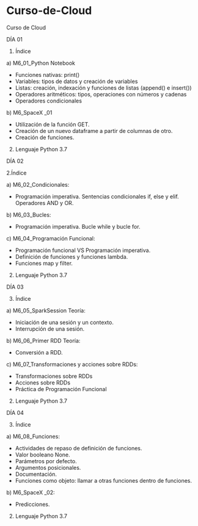 # Curso-de-Cloud
Curso de Cloud

DÍA 01

  1. Índice

a) M6_01_Python Notebook
  - Funciones nativas: print()
  - Variables: tipos de datos y creación de variables
  - Listas: creación, indexación y funciones de listas (append() e insert())
  - Operadores aritméticos: tipos, operaciones con números y cadenas
  - Operadores condicionales
  
b) M6_SpaceX _01
  - Utilización de la función GET.
  - Creación de un nuevo dataframe a partir de columnas de otro.
  - Creación de funciones.
  
2) Lenguaje Python 3.7

DÍA 02

  2.Índice

a) M6_02_Condicionales:
  - Programación imperativa. Sentencias condicionales if, else y elif. Operadores AND y OR.
  
b) M6_03_Bucles:
  - Programación imperativa. Bucle while y bucle for.
  
c) M6_04_Programación Funcional:
  - Programación funcional VS Programación imperativa. 
  - Definición de funciones y funciones lambda.
  - Funciones map y filter.
  
2) Lenguaje Python 3.7

DÍA 03

  3. Índice

a) M6_05_SparkSession Teoría:
  - Iniciación de una sesión y un contexto.
  - Interrupción de una sesión.
  
b) M6_06_Primer RDD Teoría:
  - Conversión a RDD.
  
c) M6_07_Transformaciones y acciones sobre RDDs:
  - Transformaciones sobre RDDs
  - Acciones sobre RDDs
  - Práctica de Programación Funcional
  
2) Lenguaje Python 3.7

DÍA 04

  3. Índice

a) M6_08_Funciones:
  - Actividades de repaso de definición de funciones.
  - Valor booleano None.
  - Parámetros por defecto.
  - Argumentos posicionales.
  - Documentación.
  - Funciones como objeto: llamar a otras funciones dentro de funciones.
  
b) M6_SpaceX _02:
  - Predicciones.
  
2) Lenguaje Python 3.7

